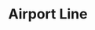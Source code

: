 ---
title: Airport Line
title_zh: 空港綫
mm_sign: [Ac]
branch_line: false
stations:
  - station_code: [Acomu1]
    station_code_2: [Aex1]
    name: Mirai
    name_zh: 美來
    transfer:
      - mm_sign: [G,C,D]
    first_station: true
  - station_code: [A2]
    station_code_2: [nil]
    name: UCHQ South
    name_zh: 聯總南
    transfer:
      - mm_sign: [G,B]
  - station_code: [A3]
    station_code_2: [nil]
    name: UCHQ East
    name_zh: 聯總東
  - station_code: [Acomu4]
    station_code_2: [Aex4]
    name: Mirai City Airport
    name_zh: 美來城市空港
    transfer:
      - mm_sign: [V]
  - station_code: [Acomu5]
    station_code_2: [Aex5]
    name: UCHQ North
    name_zh: 聯總北
    transfer:
      - mm_sign: [B,D]
    last_station: true
custom_style: table{margin:0 auto}.station-code-bg-first{background-image:url(/img/bg/airportline.png);background-repeat:no-repeat;background-size:7px 50%;background-position:69px bottom}.station-code-bg{background-image:url(/img/bg/airportline.png);background-repeat:no-repeat;background-size:7px 101%;background-position:69px}.station-code-bg-last{background-image:url(/img/bg/airportline.png);background-repeat:no-repeat;background-size:7px 50%;background-position:69px top}.station-code-bg-express-first{background-image:url(/img/bg/airportexpress.png);background-repeat:no-repeat;background-size:7px 50%;background-position:56px bottom}.station-code-bg-express-last{background-image:url(/img/bg/airportexpress.png);background-repeat:no-repeat;background-size:7px 50%;background-position:56px top}.station-code-bg-express,.express-route-bypass{background-image:url(/img/bg/airportexpress.png);background-repeat:no-repeat;background-size:7px 101%;background-position:56px}
weight: 4
---